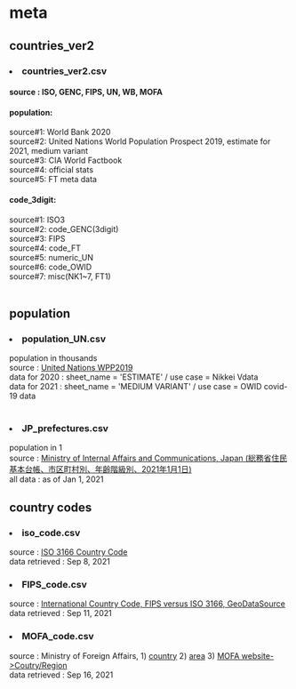 # meta

## countries_ver2
### <li>countries_ver2.csv</li>
#### source : ISO, GENC, FIPS, UN, WB, MOFA<br>
#### population:<br>
source#1: World Bank 2020<br>
source#2: United Nations World Population Prospect 2019, estimate for 2021, medium variant<br>
source#3: CIA World Factbook<br>
source#4: official stats<br>
source#5: FT meta data<br>
#### code_3digit:<br>
source#1: ISO3<br>
source#2: code_GENC(3digit)<br>
source#3: FIPS<br>
source#4: code_FT<br>
source#5: numeric_UN<br>
source#6: code_OWID<br>
source#7: misc(NK1~7, FT1)<br>
<br>
## population
### <li>population_UN.csv</li>
population in thousands<br>
source : <a href='https://population.un.org/wpp/Download/Files/1_Indicators%20(Standard)/EXCEL_FILES/1_Population/WPP2019_POP_F01_1_TOTAL_POPULATION_BOTH_SEXES.xlsx'>United Nations WPP2019</a><br>
data for 2020 : sheet_name = 'ESTIMATE' / use case = Nikkei Vdata<br>
data for 2021 : sheet_name = 'MEDIUM VARIANT' / use case = OWID covid-19 data<br>
<br>
### <li>JP_prefectures.csv</li>
population in 1<br>
source : <a href='https://www.soumu.go.jp/main_content/000762465.xlsx'>Ministry of Internal Affairs and Communications, Japan (総務省住民基本台帳、市区町村別、年齢階級別、2021年1月1日)</a><br>
all data : as of Jan 1, 2021
<br>
## country codes
### <li>iso_code.csv</li>
source : <a href='https://www.iso.org/obp/ui/#search'>ISO 3166 Country Code</a><br>
data retrieved : Sep 8, 2021
<br>
### <li>FIPS_code.csv</li>
source : <a href='https://www.geodatasource.com/resources/tutorials/international-country-code-fips-versus-iso-3166/'>International Country Code, FIPS versus ISO 3166, GeoDataSource</a><br>
data retrieved : Sep 11, 2021
### <li>MOFA_code.csv</li>
source : Ministry of Foreign Affairs, 1) <a href='https://www.ezairyu.mofa.go.jp/html/opendata/support/country.pdf'>country</a> 2) <a href='https://www.ezairyu.mofa.go.jp/html/opendata/support/area.pdf'>area</a> 3) <a href='https://www.mofa.go.jp/mofaj/area/index.html'>MOFA website->Coutry/Region </a><br>
data retrieved : Sep 16, 2021
